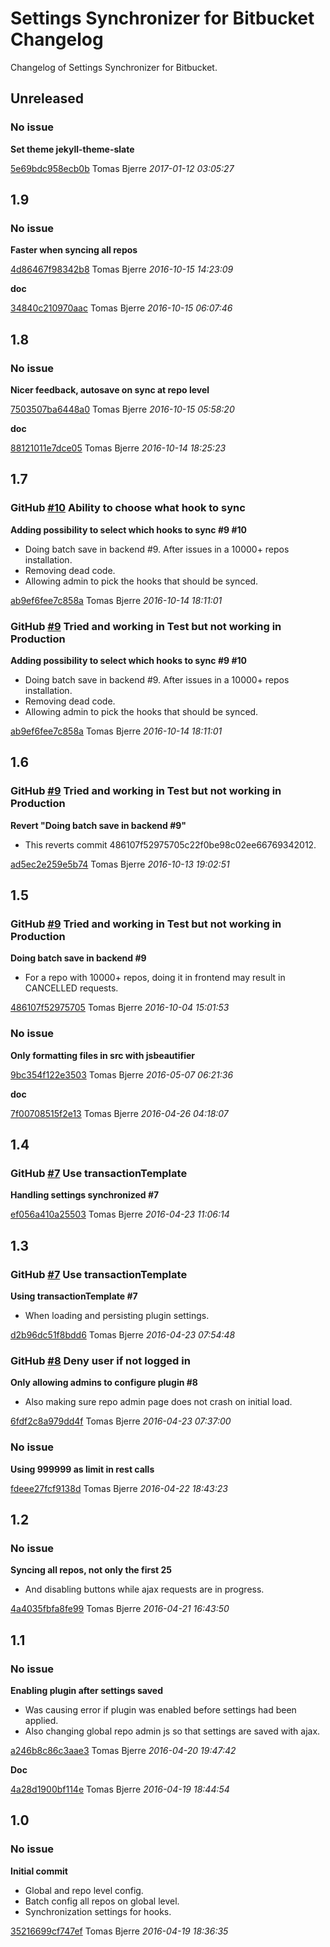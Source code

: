 # Settings Synchronizer for Bitbucket Changelog

Changelog of Settings Synchronizer for Bitbucket.

## Unreleased
### No issue

**Set theme jekyll-theme-slate**


[5e69bdc958ecb0b](https://github.com/tomasbjerre/settings-synchronizer-for-bitbucket-plugin/commit/5e69bdc958ecb0b) Tomas Bjerre *2017-01-12 03:05:27*


## 1.9
### No issue

**Faster when syncing all repos**


[4d86467f98342b8](https://github.com/tomasbjerre/settings-synchronizer-for-bitbucket-plugin/commit/4d86467f98342b8) Tomas Bjerre *2016-10-15 14:23:09*

**doc**


[34840c210970aac](https://github.com/tomasbjerre/settings-synchronizer-for-bitbucket-plugin/commit/34840c210970aac) Tomas Bjerre *2016-10-15 06:07:46*


## 1.8
### No issue

**Nicer feedback, autosave on sync at repo level**


[7503507ba6448a0](https://github.com/tomasbjerre/settings-synchronizer-for-bitbucket-plugin/commit/7503507ba6448a0) Tomas Bjerre *2016-10-15 05:58:20*

**doc**


[88121011e7dce05](https://github.com/tomasbjerre/settings-synchronizer-for-bitbucket-plugin/commit/88121011e7dce05) Tomas Bjerre *2016-10-14 18:25:23*


## 1.7
### GitHub [#10](https://github.com/tomasbjerre/settings-synchronizer-for-bitbucket-plugin/issues/10) Ability to choose what hook to sync

**Adding possibility to select which hooks to sync #9 #10**

 * Doing batch save in backend #9. After issues in a 10000+ repos installation. 
 * Removing dead code. 
 * Allowing admin to pick the hooks that should be synced. 

[ab9ef6fee7c858a](https://github.com/tomasbjerre/settings-synchronizer-for-bitbucket-plugin/commit/ab9ef6fee7c858a) Tomas Bjerre *2016-10-14 18:11:01*


### GitHub [#9](https://github.com/tomasbjerre/settings-synchronizer-for-bitbucket-plugin/issues/9) Tried and working in Test but not working in Production

**Adding possibility to select which hooks to sync #9 #10**

 * Doing batch save in backend #9. After issues in a 10000+ repos installation. 
 * Removing dead code. 
 * Allowing admin to pick the hooks that should be synced. 

[ab9ef6fee7c858a](https://github.com/tomasbjerre/settings-synchronizer-for-bitbucket-plugin/commit/ab9ef6fee7c858a) Tomas Bjerre *2016-10-14 18:11:01*


## 1.6
### GitHub [#9](https://github.com/tomasbjerre/settings-synchronizer-for-bitbucket-plugin/issues/9) Tried and working in Test but not working in Production

**Revert "Doing batch save in backend #9"**

 * This reverts commit 486107f52975705c22f0be98c02ee66769342012. 

[ad5ec2e259e5b74](https://github.com/tomasbjerre/settings-synchronizer-for-bitbucket-plugin/commit/ad5ec2e259e5b74) Tomas Bjerre *2016-10-13 19:02:51*


## 1.5
### GitHub [#9](https://github.com/tomasbjerre/settings-synchronizer-for-bitbucket-plugin/issues/9) Tried and working in Test but not working in Production

**Doing batch save in backend #9**

 * For a repo with 10000+ repos, doing it in frontend may result in CANCELLED requests. 

[486107f52975705](https://github.com/tomasbjerre/settings-synchronizer-for-bitbucket-plugin/commit/486107f52975705) Tomas Bjerre *2016-10-04 15:01:53*


### No issue

**Only formatting files in src with jsbeautifier**


[9bc354f122e3503](https://github.com/tomasbjerre/settings-synchronizer-for-bitbucket-plugin/commit/9bc354f122e3503) Tomas Bjerre *2016-05-07 06:21:36*

**doc**


[7f00708515f2e13](https://github.com/tomasbjerre/settings-synchronizer-for-bitbucket-plugin/commit/7f00708515f2e13) Tomas Bjerre *2016-04-26 04:18:07*


## 1.4
### GitHub [#7](https://github.com/tomasbjerre/settings-synchronizer-for-bitbucket-plugin/issues/7) Use transactionTemplate

**Handling settings synchronized #7**


[ef056a410a25503](https://github.com/tomasbjerre/settings-synchronizer-for-bitbucket-plugin/commit/ef056a410a25503) Tomas Bjerre *2016-04-23 11:06:14*


## 1.3
### GitHub [#7](https://github.com/tomasbjerre/settings-synchronizer-for-bitbucket-plugin/issues/7) Use transactionTemplate

**Using transactionTemplate #7**

 * When loading and persisting plugin settings. 

[d2b96dc51f8bdd6](https://github.com/tomasbjerre/settings-synchronizer-for-bitbucket-plugin/commit/d2b96dc51f8bdd6) Tomas Bjerre *2016-04-23 07:54:48*


### GitHub [#8](https://github.com/tomasbjerre/settings-synchronizer-for-bitbucket-plugin/issues/8) Deny user if not logged in

**Only allowing admins to configure plugin #8**

 * Also making sure repo admin page does not crash on initial load. 

[6fdf2c8a979dd4f](https://github.com/tomasbjerre/settings-synchronizer-for-bitbucket-plugin/commit/6fdf2c8a979dd4f) Tomas Bjerre *2016-04-23 07:37:00*


### No issue

**Using 999999 as limit in rest calls**


[fdeee27fcf9138d](https://github.com/tomasbjerre/settings-synchronizer-for-bitbucket-plugin/commit/fdeee27fcf9138d) Tomas Bjerre *2016-04-22 18:43:23*


## 1.2
### No issue

**Syncing all repos, not only the first 25**

 * And disabling buttons while ajax requests are in progress. 

[4a4035fbfa8fe99](https://github.com/tomasbjerre/settings-synchronizer-for-bitbucket-plugin/commit/4a4035fbfa8fe99) Tomas Bjerre *2016-04-21 16:43:50*


## 1.1
### No issue

**Enabling plugin after settings saved**

 * Was causing error if plugin was enabled before settings had been applied. 
 * Also changing global repo admin js so that settings are saved with ajax. 

[a246b8c86c3aae3](https://github.com/tomasbjerre/settings-synchronizer-for-bitbucket-plugin/commit/a246b8c86c3aae3) Tomas Bjerre *2016-04-20 19:47:42*

**Doc**


[4a28d1900bf114e](https://github.com/tomasbjerre/settings-synchronizer-for-bitbucket-plugin/commit/4a28d1900bf114e) Tomas Bjerre *2016-04-19 18:44:54*


## 1.0
### No issue

**Initial commit**

 * Global and repo level config. 
 * Batch config all repos on global level. 
 * Synchronization settings for hooks. 

[35216699cf747ef](https://github.com/tomasbjerre/settings-synchronizer-for-bitbucket-plugin/commit/35216699cf747ef) Tomas Bjerre *2016-04-19 18:36:35*


